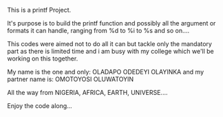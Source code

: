 This is a printf Project.

It's purpose is to build the printf function and possibly all the argument or formats it can handle, ranging from %d to %i to %s and so on....

This codes were aimed not to do all it can but tackle only the mandatory part as there is limited time and i am busy with my college which we'll be working on this together.

My name is the one and only: OLADAPO ODEDEYI OLAYINKA
and my partner name is: OMOTOYOSI OLUWATOYIN

All the way from NIGERIA, AFRICA, EARTH, UNIVERSE....

Enjoy the code along...
